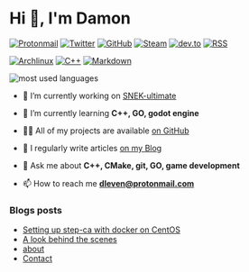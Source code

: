 # Hi 👋, I'm Damon

[![Protonmail](https://img.shields.io/badge/ProtonMail-8B89CC?style=for-the-badge&logo=protonmail&logoColor=white)](mailto:dleven@protonmail.com)
[![Twitter](https://img.shields.io/badge/Twitter-1DA1F2?style=for-the-badge&logo=twitter&logoColor=white)](https://twitter.com/staxthefox)
[![GitHub](https://img.shields.io/badge/GitHub-100000?style=for-the-badge&logo=github&logoColor=white)](https://github.com/MCWertGaming)
[![Steam](https://img.shields.io/badge/Steam-000000?style=for-the-badge&logo=steam&logoColor=white)](https://steamcommunity.com/id/MCWertGaming/)
[![dev.to](https://img.shields.io/badge/dev.to-0A0A0A?style=for-the-badge&logo=dev.to&logoColor=white)](https://dev.to/mcwertgaming)
[![RSS](https://img.shields.io/badge/RSS-FFA500?style=for-the-badge&logo=rss&logoColor=white)](https://mcwertgaming.github.io/contact/#rss-feeds)

[![Archlinux](https://img.shields.io/badge/Arch_Linux-1793D1?style=for-the-badge&logo=arch-linux&logoColor=white)](https://archlinux.org)
[![C++](https://img.shields.io/badge/C%2B%2B-00599C?style=for-the-badge&logo=c%2B%2B&logoColor=white)](https://www.cplusplus.com/)
[![Markdown](https://img.shields.io/badge/Markdown-000000?style=for-the-badge&logo=markdown&logoColor=white)](https://www.markdownguide.org/)

![most used languages](https://github-readme-stats.vercel.app/api/top-langs?username=mcwertgaming&show_icons=true&theme=dracula&locale=en&layout=compact)

- 🔭 I’m currently working on [SNEK-ultimate](https://github.com/MCWertGaming/snek-utimate)

- 🌱 I’m currently learning **C++, GO, godot engine**

- 👨‍💻 All of my projects are available [on GitHub](https://github.com/MCWertGaming)

- 📝 I regularly write articles [on my Blog](https://mcwertgaming.github.io/)

- 💬 Ask me about **C++, CMake, git, GO, game development**

- 📫 How to reach me **dleven@protonmail.com**

### Blogs posts
<!-- BLOG-POST-LIST:START -->
- [Setting up step-ca with docker on CentOS](https://mcwertgaming.github.io/2021/setting-up-step-ca-with-docker-on-centos/)
- [A look behind the scenes](https://mcwertgaming.github.io/2020/a-look-behind-the-scenes/)
- [about](https://mcwertgaming.github.io/about/)
- [Contact](https://mcwertgaming.github.io/contact/)
<!-- BLOG-POST-LIST:END -->
